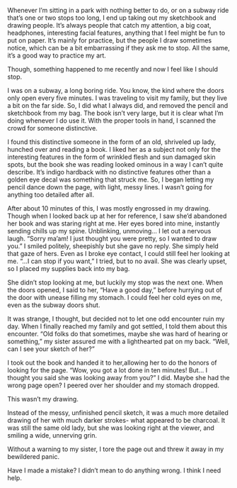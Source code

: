 Whenever I’m sitting in a park with nothing better to do, or on a subway ride that’s one or two stops too long, I end up taking out my sketchbook and drawing people. It’s always people that catch my attention, a big coat, headphones, interesting facial features, anything that I feel might be fun to put on paper. It’s mainly for practice, but the people I draw sometimes notice, which can be a bit embarrassing if they ask me to stop. All the same, it’s a good way to practice my art. 

Though, something happened to me recently and now I feel like I should stop. 

I was on a subway, a long boring ride. You know, the kind where the doors only open every five minutes. I was traveling to visit my family, but they live a bit on the far side. So, I did what I always did, and removed the pencil and sketchbook from my bag. The book isn’t very large, but it is clear what I’m doing whenever I do use it. With the proper tools in hand, I scanned the crowd for someone distinctive.

I found this distinctive someone in the form of an old, shriveled up lady, hunched over and reading a book. I liked her as a subject not only for the interesting features in the form of wrinkled flesh and sun damaged skin spots, but the book she was reading looked ominous in a way I can’t quite describe. It’s indigo hardback with no distinctive features other than a golden eye decal was something that struck me. So, I began letting my pencil dance down the page, with light, messy lines. I wasn’t going for anything too detailed after all. 

After about 10 minutes of this, I was mostly engrossed in my drawing. Though when I looked back up at her for reference, I saw she’d abandoned her book and was staring right at me. Her eyes bored into mine, instantly sending chills up my spine. Unblinking, unmoving… I let out a nervous laugh. “Sorry ma’am! I just thought you were pretty, so I wanted to draw you.” I smiled politely, sheepishly but she gave no reply. She simply held that gaze of hers. Even as I broke eye contact, I could still feel her looking at me. “…I can stop if you want,” I tried, but to no avail. She was clearly upset, so I placed my supplies back into my bag. 

She didn’t stop looking at me, but luckily my stop was the next one. When the doors opened, I said to her, “Have a good day,” before hurrying out of the door with unease filling my stomach. I could feel her cold eyes on me, even as the subway doors shut. 

It was strange, I thought, but decided not to let one odd encounter ruin my day. When I finally reached my family and got settled, I told them about this encounter. “Old folks do that sometimes, maybe she was hard of hearing or something,” my sister assured me with a lighthearted pat on my back. “Well, can I see your sketch of her?”

I took out the book and handed it to her,allowing her to do the honors of looking for the page. “Wow, you got a lot done in ten minutes! But… I thought you said she was looking away from you?” I did. Maybe she had the wrong page open? I peered over her shoulder and my stomach dropped. 

This wasn’t my drawing.

Instead of the messy, unfinished pencil sketch, it was a much more detailed drawing of her with much darker strokes- what appeared to be charcoal. It was still the same old lady, but she was looking right at the viewer, and smiling a wide, unnerving grin. 

Without a warning to my sister, I tore the page out and threw it away in my bewildered panic. 

Have I made a mistake? I didn’t mean to do anything wrong. I think I need help.
